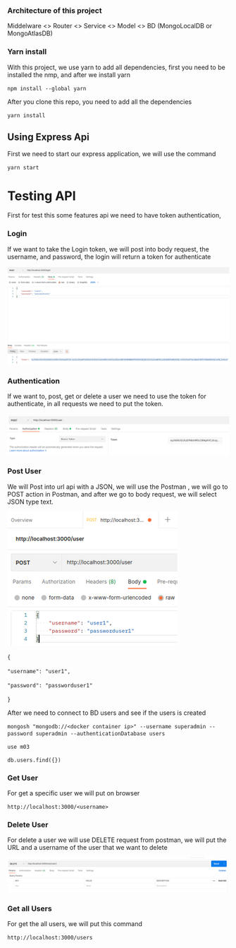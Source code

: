 ### Architecture of this project

Middelware <> Router <> Service <> Model <> BD (MongoLocalDB or MongoAtlasDB)

### Yarn install

With this project, we use yarn to add all dependencies, first you need to be installed the nmp, and after we install yarn

~~~~
npm install --global yarn
~~~~

After you clone this repo, you need to add all the dependencies

~~~~
yarn install
~~~~

## Using Express Api
First we need to start our express application, we will use the command 

~~~
yarn start
~~~

# Testing API

First for test this some features api we need to have token authentication,

### Login

If we want to take the Login token, we will post into body request, the username, and password, the login will return a token for authenticate

![Postman](./images/login.png)

### Authentication

If we want to, post, get or delete a user we need to use the token for authenticate, in all requests we need to put the token.

![Postman](./images/autentication.png)


### Post User

We will Post into url api with a JSON, we will use the Postman , we will go to POST action in Postman, and after we go to body request, we will select JSON type text.

![Postman](./images/postman.png)

~~~
{

"username": "user1",

"password": "passworduser1"

}
~~~

After we need to connect to BD users and see if the users is created

~~~~
mongosh "mongodb://<docker container ip>" --username superadmin --password superadmin --authenticationDatabase users
~~~~

~~~
use m03
~~~
~~~
db.users.find({})
~~~

### Get User
For get a specific user we will put on browser 

~~~
http://localhost:3000/<username>
~~~


### Delete User

For delete a user we will use DELETE request from postman, we will put the URL and a username of the user that we want to delete

![Postman](./images/postman2.png)

### Get all Users
For get the all users, we will put this command

~~~
http://localhost:3000/users
~~~